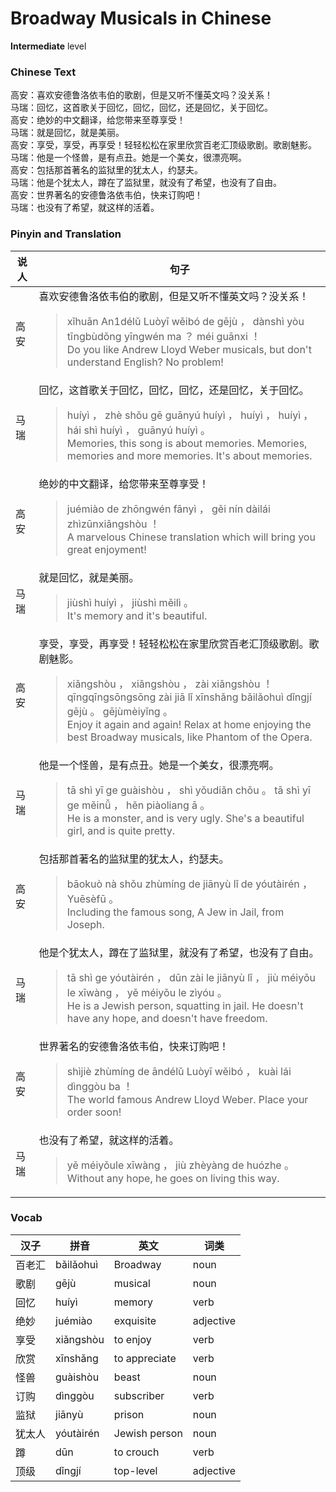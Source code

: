 # Broadway Musicals in Chinese
**Intermediate** level
### Chinese Text
高安：喜欢安德鲁洛依韦伯的歌剧，但是又听不懂英文吗？没关系！<br />马瑞：回忆，这首歌关于回忆，回忆，回忆，还是回忆，关于回忆。<br />高安：绝妙的中文翻译，给您带来至尊享受！<br />马瑞：就是回忆，就是美丽。<br />高安：享受，享受，再享受！轻轻松松在家里欣赏百老汇顶级歌剧。歌剧魅影。<br />马瑞：他是一个怪兽，是有点丑。她是一个美女，很漂亮啊。<br />高安：包括那首著名的监狱里的犹太人，约瑟夫。<br />马瑞：他是个犹太人，蹲在了监狱里，就没有了希望，也没有了自由。<br />高安：世界著名的安德鲁洛依韦伯，快来订购吧！<br />马瑞：也没有了希望，就这样的活着。

### Pinyin and Translation
|说人|句子|
|----|----|
|高安|喜欢安德鲁洛依韦伯的歌剧，但是又听不懂英文吗？没关系！<blockquote>xǐhuān An1délǔ Luòyī wěibó de gējù ， dànshì yòu tīngbùdǒng yīngwén ma ？ méi guānxi ！<br />Do you like Andrew Lloyd Weber musicals, but don't understand English? No problem!</blockquote>|
|马瑞|回忆，这首歌关于回忆，回忆，回忆，还是回忆，关于回忆。<blockquote>huíyì ， zhè shǒu gē guānyú huíyì ， huíyì ， huíyì ， hái shì huíyì ， guānyú huíyì 。<br />Memories, this song is about memories. Memories, memories and more memories. It's about memories.</blockquote>|
|高安|绝妙的中文翻译，给您带来至尊享受！<blockquote>juémiào de zhōngwén fānyì ， gěi nín dàilái zhìzūnxiǎngshòu ！<br />A marvelous Chinese translation which will bring you great enjoyment!</blockquote>|
|马瑞|就是回忆，就是美丽。<blockquote>jiùshì huíyì ， jiùshì měilì 。<br />It's memory and it's beautiful.</blockquote>|
|高安|享受，享受，再享受！轻轻松松在家里欣赏百老汇顶级歌剧。歌剧魅影。<blockquote>xiǎngshòu ， xiǎngshòu ， zài xiǎngshòu ！ qīngqīngsōngsōng zài jiā lǐ xīnshǎng bǎilǎohuì dǐngjí gējù 。 gējùmèiyǐng 。<br />Enjoy it again and again! Relax at home enjoying the best Broadway musicals, like Phantom of the Opera.</blockquote>|
|马瑞|他是一个怪兽，是有点丑。她是一个美女，很漂亮啊。<blockquote>tā shì yī ge guàishòu ， shì yǒudiǎn chǒu 。 tā shì yī ge měinǚ ， hěn piàoliang ā 。<br />He is a monster, and is very ugly. She's a beautiful girl, and is quite pretty.</blockquote>|
|高安|包括那首著名的监狱里的犹太人，约瑟夫。<blockquote>bāokuò nà shǒu zhùmíng de jiānyù lǐ de yóutàirén ， Yuēsèfū 。<br />Including the famous song, A Jew in Jail, from Joseph.</blockquote>|
|马瑞|他是个犹太人，蹲在了监狱里，就没有了希望，也没有了自由。<blockquote>tā shì ge yóutàirén ， dūn zài le jiānyù lǐ ， jiù méiyǒu le xīwàng ， yě méiyǒu le zìyóu 。<br />He is a Jewish person, squatting in jail. He doesn't have any hope, and doesn't have freedom.</blockquote>|
|高安|世界著名的安德鲁洛依韦伯，快来订购吧！<blockquote>shìjiè zhùmíng de āndélǔ Luòyī wěibó ， kuài lái dìnggòu ba ！<br />The world famous Andrew Lloyd Weber. Place your order soon!</blockquote>|
|马瑞|也没有了希望，就这样的活着。<blockquote>yě méiyǒule xīwàng ， jiù zhèyàng de huózhe 。<br />Without any hope, he goes on living this way.</blockquote>|
### Vocab
|汉子|拼音|英文|词类|
|----|----|----|----|
|百老汇|bǎilǎohuì|Broadway|noun|
|歌剧|gējù|musical|noun|
|回忆|huíyì|memory|verb|
|绝妙|juémiào|exquisite|adjective|
|享受|xiǎngshòu|to enjoy|verb|
|欣赏|xīnshǎng|to appreciate|verb|
|怪兽|guàishòu|beast|noun|
|订购|dìnggòu|subscriber|verb|
|监狱|jiānyù|prison|noun|
|犹太人|yóutàirén|Jewish person|noun|
|蹲|dūn|to crouch|verb|
|顶级|dǐngjí|top-level|adjective|
